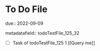 # To Do File

due:: 2022-09-09

metadatafield:: todoTestFile_125_32

- [ ] Task of todoTestFile_125 1 [[Query me]]
